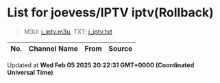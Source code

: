 # List for **joevess/IPTV iptv**(Rollback)

> M3U: [j_iptv.m3u](/j_iptv.m3u), TXT: [j_iptv.txt](/txt/j_iptv.txt)

| No. | Channel Name | From | Source |
| --- | ------------ | ---- | ------ |


Updated at **Wed Feb 05 2025 20:22:31 GMT+0000 (Coordinated Universal Time)**
